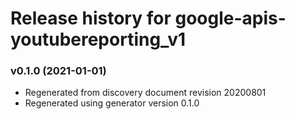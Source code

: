 # Release history for google-apis-youtubereporting_v1

### v0.1.0 (2021-01-01)

* Regenerated from discovery document revision 20200801
* Regenerated using generator version 0.1.0

